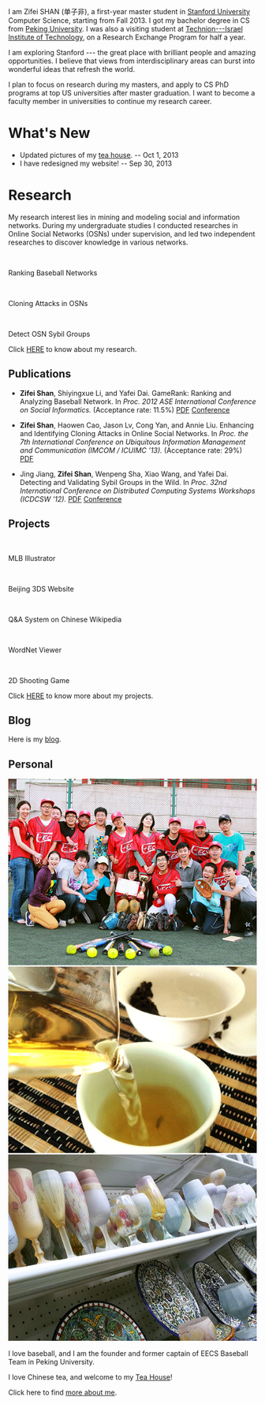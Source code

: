 I am Zifei SHAN (单子非), a first-year master student in [Stanford University](http://www.stanford.edu/) Computer Science, starting from Fall 2013. I got my bachelor degree in CS from [Peking University](http://www.pku.edu.cn). I was also a visiting student at [Technion---Israel Institute of Technology](http://www.technion.ac.il/en), on a Research Exchange Program for half a year.
<!-- 
I am Zifei SHAN (单子非), a senior undergraduate in [Computer Science](http://http://eecs.pku.edu.cn/) department of [Peking University](http://www.pku.edu.cn). I was also a visiting student at [Technion---Israel Institute of Technology](http://www.technion.ac.il/en), on a Research Exchange Program. -->

I am exploring Stanford --- the great place with brilliant people and amazing opportunities. I believe that views from interdisciplinary areas can burst into wonderful ideas that refresh the world.

I plan to focus on research during my masters, and apply to CS PhD programs at top US universities after master graduation. I want to become a faculty member in universities to continue my research career.

What's New
====

* Updated pictures of my [tea house]({{ref:2013/09/14/my-tea-house/}}). -- Oct 1, 2013
* I have redesigned my website! -- Sep 30, 2013


Research 
====

My research interest lies in mining and modeling social and information networks. During my undergraduate studies I conducted researches in Online Social Networks (OSNs) under supervision, and led two independent researches to discover knowledge in various networks. 

<!-- 
I will attend [Stanford University](http://www.stanford.edu/) as a full master student in Computer Science (MSCS), starting from Fall 2013. 
 -->

<div class="row">
<div class="col-md-10 col-md-offset-1">
  <div class="col-md-4">
    <div class="thumbnail">
    <a href="/research/#gamerank"><img class="" title="" src="{{ref:images/gamerank_thumb.png}}" /></a>
    </div>
    <p>Ranking Baseball Networks</p>
  </div>

  <div class="col-md-4">
    <div class="thumbnail">
    <a href="/research/#cloning">
      <img class="" title="" src="{{ref:images/cloning_thumb.png}}" />
    </a>
    </div>
    <p>Cloning Attacks in OSNs</p>
  </div>

  <div class="col-md-4">
    <div class="thumbnail">
      <a href="/research/#sybil">
        <img class="" title="" src="{{ref:images/sybil_thumb.png}}" />
      </a>
    </div>
    <p>Detect OSN Sybil Groups</p>
  </div>
</div>
</div>

<!-- Research
----

My research interests are data mining and large social networks, 
in particular network dynamics and robustness, and human behaviors in real-world settings.
The general goal of my research is discovering knowledge and enriching machines' intelligence, thus enhancing the connection between the real world and the binary one.
 -->

<!-- During my undergraduate studies I lead independent research projects on
*ranking and analyzing competitive sports networks*, and 
*defending against cloning attacks in Onine Social Networks (OSNs)*; 
I am also engaged into research topics in
*detecting Sybil groups in OSNs* 
and *measuring latent and visible user interaction graphs*, 
supervised by Professor Yafei Dai in my lab.
Meantime, I am keeping myself up with professional research skills, to become a qualified researcher in the future.
 -->

Click [HERE]({{ref:research/}}) to know about my research.


<!-- ### Research Group

I was in [Computer Networks and Distributed Systems Lab](http://net.pku.edu.cn/p2p/doku.php) of Peking University, advised by professor [Yafei Dai](http://cn.linkedin.com/pub/yafei-dai/9/291/b1). I mainly work with Dr. Jing Jiang on Online Social Networks.

I am one of the co-leaders of "Universal UI" research group, advised by Prof. [Daniel A. Freedman](http://www.danielfreedman.org). My team members are: [Scott Cheng](http://www.scottcheng.com), [Haoyu Zhang](http://www.haoyuzhang.org), Chris (Xiuhan) Hu, and Chen Yu.

I was on the "Technion-Peking Research Exchange Program", together with seven other PKU students: Annie Liu, [Haoyu Zhang](http://www.haoyuzhang.org), Zhao Yang, [Yilun Zhang](http://www.yilunzhang.com), Michelle Ma, Jason Lv, and Winnie Liu. 
 -->

Publications
----

<!-- ### Peer-Reviewed Publications -->
 
* **Zifei Shan**, Shiyingxue Li, and Yafei Dai.
  GameRank: Ranking and Analyzing Baseball Network.
  In
  *Proc. 2012 ASE International Conference on Social Informatics.* (Acceptance rate: 11.5%)
  [PDF]({{ref:files/gamerank_zifeishan.pdf}})
  [Conference](http://asesite.org/conferences/socialinformatics/2012/)


* **Zifei Shan**, Haowen Cao, Jason Lv, Cong Yan, and Annie Liu.
  Enhancing and Identifying Cloning Attacks in Online Social Networks.
  In 
  *Proc. the 7th International Conference on Ubiquitous Information Management and Communication (IMCOM / ICUIMC ’13).* (Acceptance rate: 29%)
  [PDF](http://delivery.acm.org/10.1145/2450000/2448615/a59-shan.pdf?ip=162.105.91.67&acc=ACTIVE%20SERVICE&CFID=304062296&CFTOKEN=69551978&__acm__=1364440771_3b01294c1ce3b4a4160d30d888aa3796)

* Jing Jiang, **Zifei Shan**, Wenpeng Sha, Xiao Wang, and Yafei Dai.
  Detecting and Validating Sybil Groups in the Wild.
  In 
  *Proc. 32nd International Conference on Distributed Computing Systems Workshops (ICDCSW '12).*
  [PDF](http://ieeexplore.ieee.org/stamp/stamp.jsp?tp=&arnumber=6258146)
  [Conference](http://www.icuimc.org/)

<!-- ### Manuscripts in Submission

* Jing Jiang, **Zifei Shan**, Xiao Wang, Li Zhang, and Yafei Dai.
  Understanding Sybil Groups in the Wild,
  submitted to 
  *Science China.*
 -->

Projects
----

<div class="row">
<div class="col-md-10 col-md-offset-1">

  <div class="col-md-4">
      <div class="thumbnail">
      <a href="/projects/#mlbi"><img class="" title="" src="{{ref:images/mlbi_large.png}}" /></a>
  </div>
  <p>MLB Illustrator</p>
  </div>

  <div class="col-md-4">
      <div class="thumbnail">
      <a href="/projects/#beijing3ds"><img class="" title="" src="{{ref:images/bj3ds.png}}" /></a>
  </div>
  <p>Beijing 3DS Website</p>
  </div>

  <div class="col-md-4">
      <div class="thumbnail">
      <a href="/projects/#qa"><img class="" title="" src="{{ref:images/chinesewiki.png}}" /></a>
  </div>
  <p>Q&A System on Chinese Wikipedia</p>
  </div>

  <div class="col-md-4">
      <div class="thumbnail">
      <a href="/projects/#wordnet"><img class="" title="" src="{{ref:images/wordnet.png}}" /></a>
  </div>
  <p>WordNet Viewer</p>
  </div>

  <div class="col-md-4">
      <div class="thumbnail">
      <a href="/projects/#game"><img class="" title="" src="{{ref:images/2dgame.png}}" /></a>
  </div>
  <p>2D Shooting Game</p>
  </div>
</div>
</div>

Click [HERE]({{ref:projects/}}) to know more about my projects.

Blog
----
Here is my [blog]({{ref:blog/}}).


Personal
----

<div class="row">
  <div class="col-md-10 col-md-offset-1">
    <div class="col-md-4">
      <div class="thumbnail">
      <a href="/about/#baseball">
        <img class="" title="" src="/images/baseball-4-3.jpg" />
      </a>
    </div>
    </div>
    <div class="col-md-4">
      <div class="thumbnail">
      <a href="/2013/09/14/my-tea-house/">
        <img class="" title="" src="/images/tea/teahouse.jpg" />
      </a>
    </div>
    </div>
    <div class="col-md-4">
      <div class="thumbnail">
      <a href="/about/#technion">
        <img class="" title="" src="/images/technion-4-3.jpg" />
      </a>
    </div>
    </div>
</div>
</div>

I love baseball, and I am the founder and former captain of EECS Baseball Team in Peking University. 

I love Chinese tea, and welcome to my [Tea House]({{ref:2013/09/14/my-tea-house/}})!

Click here to find [more about me]({{ref:about/}}).

<!-- Contact Me
----
* Email: shanzifei@[pea-key-you] DOT edu DOT cn
* Address: 
  - 9-52-8, Canada Village
  - Technion City, Haifa 32000, Israel
* Tel: +972-054-597-[nign too eight nign]
* Follow me on [Renren](http://www.renren.com/258061142), [Weibo](http://www.weibo.com/u/1676198360), [Twitter](https://twitter.com/shanzifei), or [Facebook](https://www.facebook.com/zifei.shan).
 -->
<!-- * [link to a page]({{ref: page.html}}) -->

<!-- ![image]({{ref:images/img.jpg}}) -->

<!-- <p><img class="thumb" title="Lorem ipsum dolor sit amet, consectetuer adipiscing elit." src="{{ref:images/someimage.jpg}}" /></p> -->
